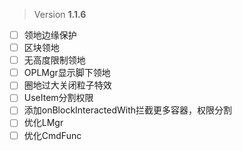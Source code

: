  > Version **1.1.6**

 - [ ] 领地边缘保护
 - [ ] 区块领地
 - [ ] 无高度限制领地
 - [ ] OPLMgr显示脚下领地
 - [ ] 圈地过大关闭粒子特效
 - [ ] UseItem分割权限
 - [ ] 添加onBlockInteractedWith拦截更多容器，权限分割
 - [ ] 优化LMgr
 - [ ] 优化CmdFunc